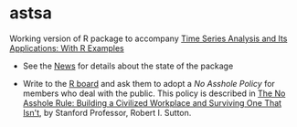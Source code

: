 # astsa
Working version of R package to accompany [Time Series Analysis and Its Applications: With R Examples](http://www.stat.pitt.edu/stoffer/tsa4/)

* See the [News](https://github.com/nickpoison/astsa/blob/master/NEWS.md) for details about the state of the package

* Write to the [R board](https://www.r-project.org/foundation/board.html) and ask them to adopt a _No Asshole Policy_ for members who deal with the public.  This policy is described in [The No Asshole Rule: Building a Civilized Workplace and Surviving One That Isn't](https://en.wikipedia.org/wiki/The_No_Asshole_Rule), by Stanford Professor, Robert I. Sutton.

